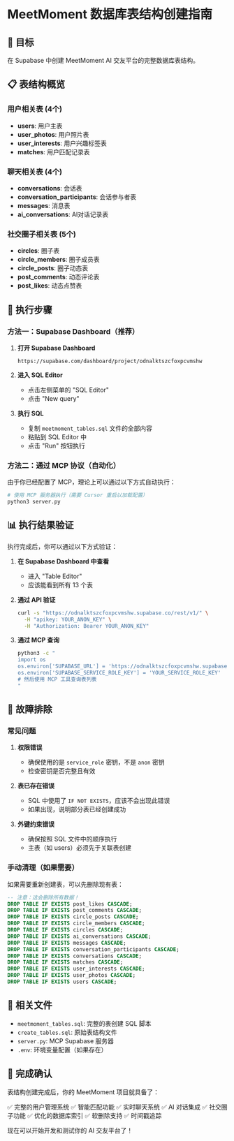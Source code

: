 # MeetMoment 数据库表结构创建指南

## 🎯 目标
在 Supabase 中创建 MeetMoment AI 交友平台的完整数据库表结构。

## 📋 表结构概览

### 用户相关表 (4个)
- **users**: 用户主表
- **user_photos**: 用户照片表
- **user_interests**: 用户兴趣标签表
- **matches**: 用户匹配记录表

### 聊天相关表 (4个)
- **conversations**: 会话表
- **conversation_participants**: 会话参与者表
- **messages**: 消息表
- **ai_conversations**: AI对话记录表

### 社交圈子相关表 (5个)
- **circles**: 圈子表
- **circle_members**: 圈子成员表
- **circle_posts**: 圈子动态表
- **post_comments**: 动态评论表
- **post_likes**: 动态点赞表

## 🚀 执行步骤

### 方法一：Supabase Dashboard（推荐）

1. **打开 Supabase Dashboard**
   ```
   https://supabase.com/dashboard/project/odnalktszcfoxpcvmshw
   ```

2. **进入 SQL Editor**
   - 点击左侧菜单的 "SQL Editor"
   - 点击 "New query"

3. **执行 SQL**
   - 复制 `meetmoment_tables.sql` 文件的全部内容
   - 粘贴到 SQL Editor 中
   - 点击 "Run" 按钮执行

### 方法二：通过 MCP 协议（自动化）

由于你已经配置了 MCP，理论上可以通过以下方式自动执行：

```bash
# 使用 MCP 服务器执行（需要 Cursor 重启以加载配置）
python3 server.py
```

## 📊 执行结果验证

执行完成后，你可以通过以下方式验证：

1. **在 Supabase Dashboard 中查看**
   - 进入 "Table Editor"
   - 应该能看到所有 13 个表

2. **通过 API 验证**
   ```bash
   curl -s "https://odnalktszcfoxpcvmshw.supabase.co/rest/v1/" \
     -H "apikey: YOUR_ANON_KEY" \
     -H "Authorization: Bearer YOUR_ANON_KEY"
   ```

3. **通过 MCP 查询**
   ```bash
   python3 -c "
   import os
   os.environ['SUPABASE_URL'] = 'https://odnalktszcfoxpcvmshw.supabase.co'
   os.environ['SUPABASE_SERVICE_ROLE_KEY'] = 'YOUR_SERVICE_ROLE_KEY'
   # 然后使用 MCP 工具查询表列表
   "
   ```

## 🔧 故障排除

### 常见问题

1. **权限错误**
   - 确保使用的是 `service_role` 密钥，不是 `anon` 密钥
   - 检查密钥是否完整且有效

2. **表已存在错误**
   - SQL 中使用了 `IF NOT EXISTS`，应该不会出现此错误
   - 如果出现，说明部分表已经创建成功

3. **外键约束错误**
   - 确保按照 SQL 文件中的顺序执行
   - 主表（如 users）必须先于关联表创建

### 手动清理（如果需要）

如果需要重新创建表，可以先删除现有表：

```sql
-- 注意：这会删除所有数据！
DROP TABLE IF EXISTS post_likes CASCADE;
DROP TABLE IF EXISTS post_comments CASCADE;
DROP TABLE IF EXISTS circle_posts CASCADE;
DROP TABLE IF EXISTS circle_members CASCADE;
DROP TABLE IF EXISTS circles CASCADE;
DROP TABLE IF EXISTS ai_conversations CASCADE;
DROP TABLE IF EXISTS messages CASCADE;
DROP TABLE IF EXISTS conversation_participants CASCADE;
DROP TABLE IF EXISTS conversations CASCADE;
DROP TABLE IF EXISTS matches CASCADE;
DROP TABLE IF EXISTS user_interests CASCADE;
DROP TABLE IF EXISTS user_photos CASCADE;
DROP TABLE IF EXISTS users CASCADE;
```

## 📁 相关文件

- `meetmoment_tables.sql`: 完整的表创建 SQL 脚本
- `create_tables.sql`: 原始表结构文件
- `server.py`: MCP Supabase 服务器
- `.env`: 环境变量配置（如果存在）

## 🎉 完成确认

表结构创建完成后，你的 MeetMoment 项目就具备了：

✅ 完整的用户管理系统
✅ 智能匹配功能
✅ 实时聊天系统
✅ AI 对话集成
✅ 社交圈子功能
✅ 优化的数据库索引
✅ 软删除支持
✅ 时间戳追踪

现在可以开始开发和测试你的 AI 交友平台了！
